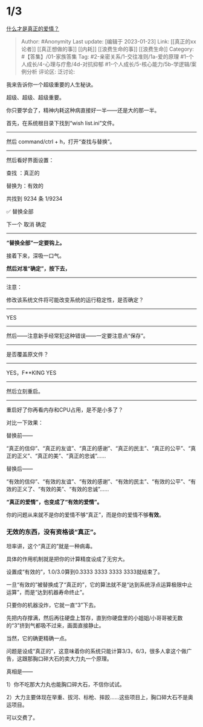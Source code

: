 # 1/3
[什么才是真正的爱情？](https://www.zhihu.com/question/20302989/answer/2834822197)

> Author: #Anonymity
> Last update: [编辑于 2023-01-23]
> Link: [[真正的xx论者]] [[真正想做的事]] [[内耗]] [[浪费生命的事]] [[浪费生命]]
> Category: #【答集】/01-家族答集
> Tag:  #2-亲密关系/1-交往准则/1a-爱的原理 #1-个人成长/4-心理与疗愈/4d-对抗抑郁 #1-个人成长/5-核心能力/5b-学逻辑/案例分析
> 评论区:
> 泛讨论:

我来告诉你一个超级重要的人生秘诀。

超级、超级、超级重要。

你只要学会了，精神内耗这种病直接好一半——还是大的那一半。

首先，在系统根目录下找到“wish list.ini”文件。

---

然后 command/ctrl + h，打开“查找与替换”。

---

然后看好界面设置：

查找 ：真正的

替换为：有效的

共找到 9234 条 1/9234

✅ 替换全部

下一个 取消 确定

---

**“替换全部”一定要钩上。**

接着下来，深吸一口气。

**然后对准“确定”，按下去，**

---

注意：

修改该系统文件将可能改变系统的运行稳定性，是否确定？

---

YES

---

然后——注意新手经常犯这种错误——一定要注意点“保存”。

---

是否覆盖原文件？

---

YES，F**KING YES

---

然后立刻重启。

---

重启好了你再看内存和CPU占用，是不是小多了？

对比一下效果：

替换前——

“真正的信仰”、“真正的友谊”、“真正的感谢”、“真正的民主”、“真正的公平”、“真正的正义”、“真正的美”、“真正的忠诚”……

替换后——

“有效的信仰”、“有效的友谊”、“有效的感谢”、“有效的民主”、“有效的公平”、“有效的正义了、“有效的美”、“有效的忠诚”……

**“真正的爱情”，也变成了“有效的爱情”。**

你的问题从来就不是你的爱情不够“真正”，而是你的爱情不够**有效**。

### 无效的东西，没有资格谈“真正”。

坦率讲，这个“真正的”就是一种病毒。

具体的作用机制就是把你的计算精度设成了无穷大。

设置成“有效的”，1.0/3.0算到0.3333 3333 3333 3333就结束了。

一旦“有效的”被替换成了“真正的”，它的算法就不是“达到系统浮点运算极限中止运算”，而是“达到机器寿命终止”。

只要你的机器没炸，它就一直“3”下去。

先把内存撑满，然后再往硬盘上暂存，直到你硬盘里的小姐姐/小哥哥被无数的“3”挤到气都吸不过来，画面直接静止。

当然，它的确更精确一点。

问题是设成“真正的”，这意味着你的系统只能计算3/3，6/3，很多人拿这个做广告，这跟那胸口碎大石的卖大力丸一个原理。

真相是——

1）你不吃那大力丸也能胸口碎大石，不信你试试。

2）大力主要体现在举重、拔河、标枪、摔跤……这些项目上，胸口碎大石不是奥运项目。

可以交费了。
